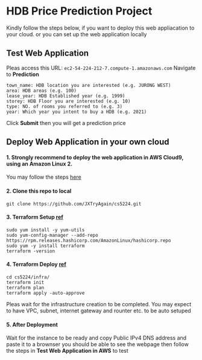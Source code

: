 # HDB Price Prediction Project
  Kindly follow the steps below, if you want to deploy this web appliacation to your cloud. 
  or you can set up the web application locally
  
## Test Web Application
  Pleas access this URL: `ec2-54-224-212-7.compute-1.amazonaws.com`
  Navigate to **Prediction**
  ```
  town_name: HDB location you are interested (e.g. JURONG WEST)
  area: HDB areas (e.g. 100)
  lease_year: HDB Established year (e.g. 1999)
  storey: HDB Floor you are interested (e.g. 10)
  type: NO. of rooms you referred to (e.g. 3)
  year: Which year you intent to buy a HDB (e.g. 2021)
  ```
  Click **Submit** then you will get a prediction price
 ## Deploy Web Application in your own cloud 
  #### 1. Strongly recommend to deploy the web application in **AWS Cloud9**, using an **Amazon Linux 2**. 
  You may follow the steps [here](https://docs.aws.amazon.com/cloud9/latest/user-guide/setup-express.html)
  #### 2. Clone this repo to local
  ```
  git clone https://github.com/JXTryAgain/cs5224.git
  ```
  #### 3. Terraform Setup [ref](https://learn.hashicorp.com/tutorials/terraform/install-cli)
  ```
  sudo yum install -y yum-utils
  sudo yum-config-manager --add-repo https://rpm.releases.hashicorp.com/AmazonLinux/hashicorp.repo
  sudo yum -y install terraform
  terraform -version
  ```
  #### 4. Terraform Deploy [ref](https://www.terraform.io/docs/cli/run/index.html)
  ```
  cd cs5224/infra/
  terraform init
  terraform plan
  terraform apply -auto-approve
  ```
  Pleas wait for the infrastructure creation to be completed. You may expect to have VPC, subnet, internet gateway and rounter etc. to be auto setuped
  #### 5. After Deployment 
  Wait for the instance to be ready and copy Public IPv4 DNS address and paste it to a brownser
  you should be able to see the webpage
  then follow the steps in **Test Web Application in AWS** to test
